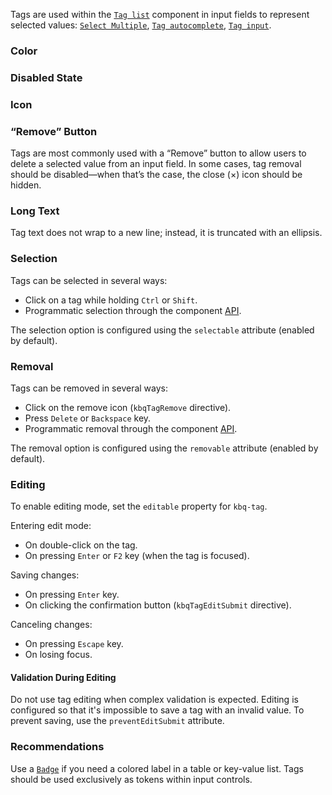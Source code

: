 <!-- example(tag-overview) -->

Tags are used within the [`Tag list`](/en/components/tag-list) component in input fields to represent selected values: [`Select Multiple`](/en/components/select/overview#multiple-selection), [`Tag autocomplete`](/en/components/tag-autocomplete), [`Tag input`](/en/components/tag-input).

### Color

<!-- example(tag-fill-and-style) -->

### Disabled State

<!-- example(tag-disabled) -->

### Icon

<!-- example(tag-with-icon) -->

### “Remove” Button

Tags are most commonly used with a “Remove” button to allow users to delete a selected value from an input field. In some cases, tag removal should be disabled—when that’s the case, the close (×) icon should be hidden.

<!-- example(tag-with-remove-button) -->

### Long Text

Tag text does not wrap to a new line; instead, it is truncated with an ellipsis.

<!-- example(tag-long-text) -->

### Selection

Tags can be selected in several ways:

- Click on a tag while holding `Ctrl` or `Shift`.
- Programmatic selection through the component [API](/en/components/tags/api).

The selection option is configured using the `selectable` attribute (enabled by default).

<!-- example(tag-selectable) -->

### Removal

Tags can be removed in several ways:

- Click on the remove icon (`kbqTagRemove` directive).
- Press `Delete` or `Backspace` key.
- Programmatic removal through the component [API](/en/components/tags/api).

The removal option is configured using the `removable` attribute (enabled by default).

<!-- example(tag-removable) -->

### Editing

To enable editing mode, set the `editable` property for `kbq-tag`.

Entering edit mode:

- On double-click on the tag.
- On pressing `Enter` or `F2` key (when the tag is focused).

Saving changes:

- On pressing `Enter` key.
- On clicking the confirmation button (`kbqTagEditSubmit` directive).

Canceling changes:

- On pressing `Escape` key.
- On losing focus.

<!-- example(tag-editable) -->

#### Validation During Editing

Do not use tag editing when complex validation is expected. Editing is configured so that it's impossible to save a tag with an invalid value. To prevent saving, use the `preventEditSubmit` attribute.

<!-- example(tag-editable-with-validation) -->

### Recommendations

Use a [`Badge`](/en/components/badge) if you need a colored label in a table or key-value list. Tags should be used exclusively as tokens within input controls.
